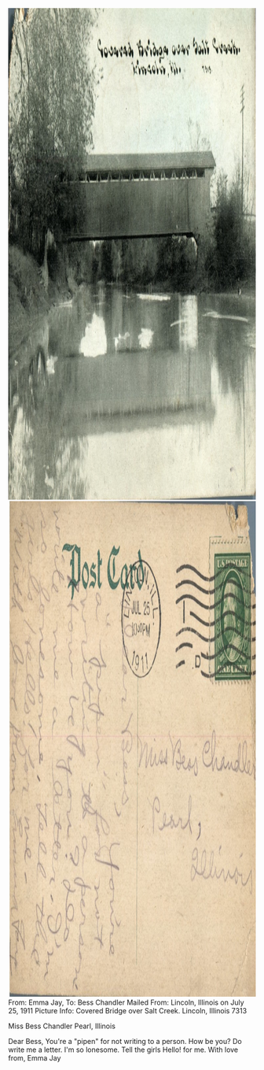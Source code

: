 <html><body><a href="/wp-content/uploads/2014/05/postcard-2014-20140505_16404683_0196.jpg"><img class="alignnone size-full wp-image-583" src="/wp-content/uploads/2014/05/postcard-2014-20140505_16404683_0196.jpg" alt="postcard-2014-20140505_16404683_0196" width="1489" height="999"></a><a href="/wp-content/uploads/2014/05/postcard-2014-20140505_16405849_0197.jpg"><img class="alignnone size-full wp-image-582" src="/wp-content/uploads/2014/05/postcard-2014-20140505_16405849_0197.jpg" alt="postcard-2014-20140505_16405849_0197" width="1511" height="1007"></a>From: Emma Jay, To: Bess Chandler
Mailed From: Lincoln, Illinois on July 25, 1911
Picture Info: Covered Bridge over Salt Creek. Lincoln, Illinois 7313

Miss Bess Chandler
Pearl, Illinois

Dear Bess,
You're a "pipen" for not writing to a person. How be you? Do write me a letter. I'm so lonesome. Tell the girls Hello! for me.
With love from,
Emma Jay

 </body></html>